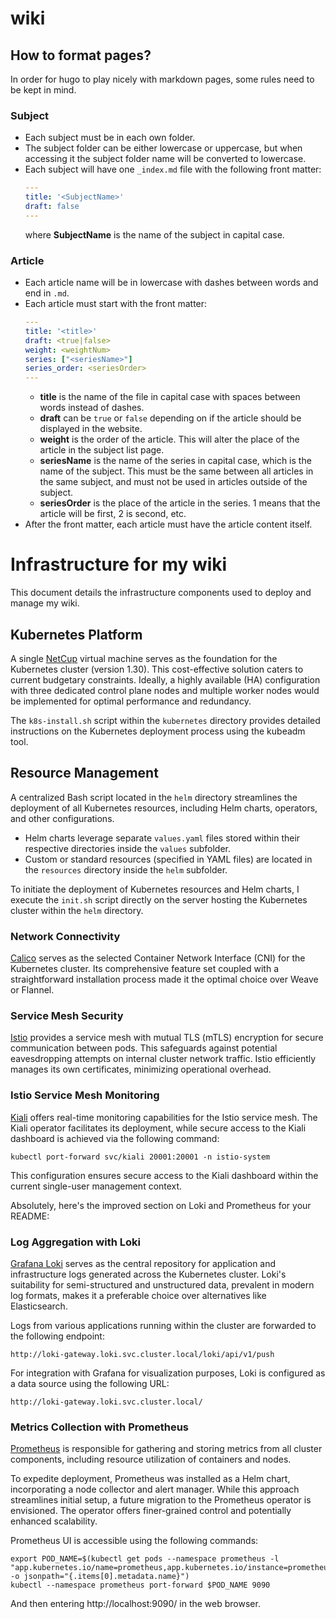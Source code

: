 # wiki

## How to format pages?
In order for hugo to play nicely with markdown pages, some rules need to be kept in mind.

### Subject
- Each subject must be in each own folder.
- The subject folder can be either lowercase or uppercase, but when accessing it the subject folder name will be converted to lowercase.
- Each subject will have one `_index.md` file with the following front matter:
  ```yaml
  ---
  title: '<SubjectName>'
  draft: false
  ---
  ```
  where **SubjectName** is the name of the subject in capital case.

### Article
- Each article name will be in lowercase with dashes between words and end in `.md`.
- Each article must start with the front matter:
  ```yaml
  ---
  title: '<title>'
  draft: <true|false>
  weight: <weightNum>
  series: ["<seriesName>"]
  series_order: <seriesOrder>
  ---
  ```
  - **title** is the name of the file in capital case with spaces between words instead of dashes.
  - **draft** can be `true` or `false` depending on if the article should be displayed in the website.
  - **weight** is the order of the article. This will alter the place of the article in the subject list page.
  - **seriesName** is the name of the series in capital case, which is the name of the subject. This must be the same between all articles in the same subject, and must not be used in articles outside of the subject.
  - **seriesOrder** is the place of the article in the series. 1 means that the article will be first, 2 is second, etc.
- After the front matter, each article must have the article content itself.

# Infrastructure for my wiki

This document details the infrastructure components used to deploy and manage my wiki. 

## Kubernetes Platform

A single [NetCup](https://www.netcup.eu/) virtual machine serves as the foundation for the Kubernetes cluster (version 1.30). This cost-effective solution caters to current budgetary constraints. Ideally, a highly available (HA) configuration with three dedicated control plane nodes and multiple worker nodes would be implemented for optimal performance and redundancy.

The `k8s-install.sh` script within the `kubernetes` directory provides detailed instructions on the Kubernetes deployment process using the kubeadm tool.

## Resource Management

A centralized Bash script located in the `helm` directory streamlines the deployment of all Kubernetes resources, including Helm charts, operators, and other configurations.

* Helm charts leverage separate `values.yaml` files stored within their respective directories inside the `values` subfolder.
* Custom or standard resources (specified in YAML files) are located in the `resources` directory inside the `helm` subfolder.

To initiate the deployment of Kubernetes resources and Helm charts, I execute the `init.sh` script directly on the server hosting the Kubernetes cluster within the `helm` directory.

### Network Connectivity

[Calico](https://www.tigera.io/project-calico/) serves as the selected Container Network Interface (CNI) for the Kubernetes cluster. Its comprehensive feature set coupled with a straightforward installation process made it the optimal choice over Weave or Flannel.

### Service Mesh Security

[Istio](https://istio.io/latest/) provides a service mesh with mutual TLS (mTLS) encryption for secure communication between pods. This safeguards against potential eavesdropping attempts on internal cluster network traffic. Istio efficiently manages its own certificates, minimizing operational overhead.

### Istio Service Mesh Monitoring

[Kiali](https://kiali.io/) offers real-time monitoring capabilities for the Istio service mesh. The Kiali operator facilitates its deployment, while secure access to the Kiali dashboard is achieved via the following command:

```
kubectl port-forward svc/kiali 20001:20001 -n istio-system
```

This configuration ensures secure access to the Kiali dashboard within the current single-user management context.

Absolutely, here's the improved section on Loki and Prometheus for your README:

### Log Aggregation with Loki

[Grafana Loki](https://grafana.com/oss/loki/) serves as the central repository for application and infrastructure logs generated across the Kubernetes cluster. Loki's suitability for semi-structured and unstructured data, prevalent in modern log formats, makes it a preferable choice over alternatives like Elasticsearch.

Logs from various applications running within the cluster are forwarded to the following endpoint:

```
http://loki-gateway.loki.svc.cluster.local/loki/api/v1/push
```

For integration with Grafana for visualization purposes, Loki is configured as a data source using the following URL:

```
http://loki-gateway.loki.svc.cluster.local/
```

### Metrics Collection with Prometheus

[Prometheus](https://prometheus.io/) is responsible for gathering and storing metrics from all cluster components, including resource utilization of containers and nodes. 

To expedite deployment, Prometheus was installed as a Helm chart, incorporating a node collector and alert manager. While this approach streamlines initial setup, a future migration to the Prometheus operator is envisioned. The operator offers finer-grained control and potentially enhanced scalability.

Prometheus UI is accessible using the following commands:
```
export POD_NAME=$(kubectl get pods --namespace prometheus -l "app.kubernetes.io/name=prometheus,app.kubernetes.io/instance=prometheus" -o jsonpath="{.items[0].metadata.name}")
kubectl --namespace prometheus port-forward $POD_NAME 9090
```
And then entering http://localhost:9090/ in the web browser.